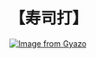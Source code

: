 # 【寿司打】 #

[![Image from Gyazo](https://i.gyazo.com/6e974d9294471c77b4d10af2ca83e588.jpg)](https://gyazo.com/6e974d9294471c77b4d10af2ca83e588)

